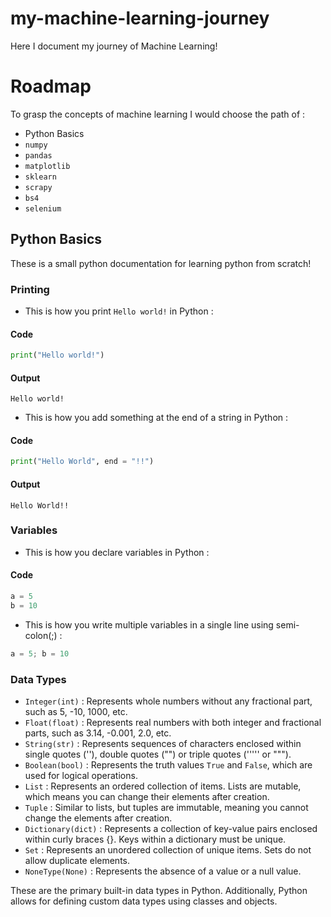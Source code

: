 # my-machine-learning-journey
Here I document my journey of Machine Learning!

# Roadmap
To grasp the concepts of machine learning I would choose the path of : 
+ Python Basics
+ `numpy`
+ `pandas`
+ `matplotlib`
+ `sklearn`
+ `scrapy`
+ `bs4`
+ `selenium`

## Python Basics
These is a small python documentation for learning python from scratch!

### Printing
+ This is how you print `Hello world!` in Python : 
#### Code
``` py
print("Hello world!")
```
#### Output
```
Hello world!
```
+ This is how you add something at the end of a string in Python :
#### Code
``` py
print("Hello World", end = "!!")
```
#### Output
```
Hello World!!
```

### Variables
+ This is how you declare variables in Python :
#### Code
``` py
a = 5
b = 10
```

+ This is how you write multiple variables in a single line using semi-colon(;) :
``` py
a = 5; b = 10
```

### Data Types
+ `Integer(int)` : Represents whole numbers without any fractional part, such as 5, -10, 1000, etc.
+ `Float(float)` : Represents real numbers with both integer and fractional parts, such as 3.14, -0.001, 2.0, etc.
+ `String(str)` : Represents sequences of characters enclosed within single quotes (''), double quotes ("") or triple quotes (''''' or """).
+ `Boolean(bool)` : Represents the truth values `True` and `False`, which are used for logical operations.
+ `List` : Represents an ordered collection of items. Lists are mutable, which means you can change their elements after creation.
+ `Tuple` : Similar to lists, but tuples are immutable, meaning you cannot change the elements after creation.
+ `Dictionary(dict)` :  Represents a collection of key-value pairs enclosed within curly braces {}. Keys within a dictionary must be unique.
+ `Set` : Represents an unordered collection of unique items. Sets do not allow duplicate elements.
+ `NoneType(None)` : Represents the absence of a value or a null value.

These are the primary built-in data types in Python. Additionally, Python allows for defining custom data types using classes and objects.
